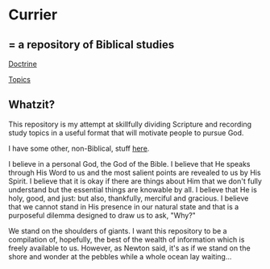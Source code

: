 # Currier 
## = a repository of Biblical studies

[Doctrine](./Doctrine)

[Topics](./Topic)

## Whatzit?
This repository is my attempt at skillfully dividing Scripture and recording study topics in a useful format that will motivate people to pursue God.

I have some other, non-Biblical, stuff [here](https://fingerskier.github.io/ajar/).

I believe in a personal God, the God of the Bible. I believe that He speaks through His Word to us and the most salient points are revealed to us by His Spirit. I believe that it is okay if there are things about Him that we don't fully understand but the essential things are knowable by all. I believe that He is holy, good, and just: but also, thankfully, merciful and gracious. I believe that we cannot stand in His presence in our natural state and that is a purposeful dilemma designed to draw us to ask, "Why?"

We stand on the shoulders of giants. I want this repository to be a compilation of, hopefully, the best of the wealth of information which is freely available to us. However, as Newton said, it's as if we stand on the shore and wonder at the pebbles while a whole ocean lay waiting...
